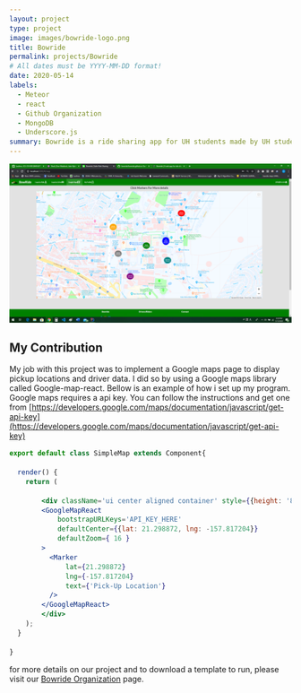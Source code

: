 ```yaml
---
layout: project
type: project
image: images/bowride-logo.png
title: Bowride
permalink: projects/Bowride
# All dates must be YYYY-MM-DD format!
date: 2020-05-14
labels:
  - Meteor
  - react
  - Github Organization
  - MongoDB
  - Underscore.js
summary: Bowride is a ride sharing app for UH students made by UH students!
---
```



<img class="ui huge centered image" src="../images/Final-Maps.png">

My Contribution
---

My job with this project was to implement a Google maps page to display pickup locations and driver data. I did so by using a Google maps library called Google-map-react. Bellow is an example of how i set up my program. Google maps requires a api key. You can follow the instructions and get one from [https://developers.google.com/maps/documentation/javascript/get-api-key](https://developers.google.com/maps/documentation/javascript/get-api-key)

```jsx
export default class SimpleMap extends Component{

  render() {
    return (

        <div className='ui center aligned container' style={{height: '80vh', width: '80vw'}}>
        <GoogleMapReact
            bootstrapURLKeys='API_KEY_HERE'
            defaultCenter={{lat: 21.298872, lng: -157.817204}}
            defaultZoom={ 16 }
        >
          <Marker
              lat={21.298872}
              lng={-157.817204}
              text={'Pick-Up Location'}
          />
        </GoogleMapReact>
        </div>
    );
  }

}
```

for more details on our project and to download a template to run, please visit our [Bowride Organization](https://github.com/bowride/bowride) page.
 



